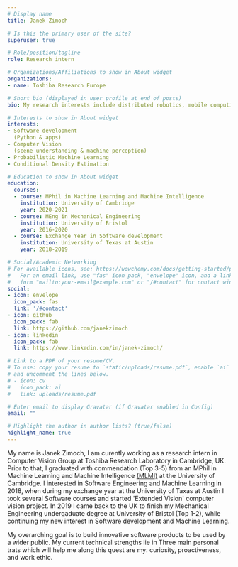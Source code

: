 ```yaml
---
# Display name
title: Janek Zimoch

# Is this the primary user of the site?
superuser: true

# Role/position/tagline
role: Research intern

# Organizations/Affiliations to show in About widget
organizations:
- name: Toshiba Research Europe

# Short bio (displayed in user profile at end of posts)
bio: My research interests include distributed robotics, mobile computing and programmable matter.

# Interests to show in About widget
interests:
- Software development 
  (Python & apps)
- Computer Vision 
  (scene understanding & machine perception)
- Probabilistic Machine Learning 
- Conditional Density Estimation

# Education to show in About widget
education:
  courses:
  - course: MPhil in Machine Learning and Machine Intelligence
    institution: University of Cambridge
    year: 2020-2021
  - course: MEng in Mechanical Engineering
    institution: University of Bristol
    year: 2016-2020
  - course: Exchange Year in Software development
    institution: University of Texas at Austin
    year: 2018-2019

# Social/Academic Networking
# For available icons, see: https://wowchemy.com/docs/getting-started/page-builder/#icons
#   For an email link, use "fas" icon pack, "envelope" icon, and a link in the
#   form "mailto:your-email@example.com" or "/#contact" for contact widget.
social:
- icon: envelope
  icon_pack: fas
  link: '/#contact'
- icon: github
  icon_pack: fab
  link: https://github.com/janekzimoch
- icon: linkedin
  icon_pack: fab
  link: https://www.linkedin.com/in/janek-zimoch/

# Link to a PDF of your resume/CV.
# To use: copy your resume to `static/uploads/resume.pdf`, enable `ai` icons in `params.toml`, 
# and uncomment the lines below.
# - icon: cv
#   icon_pack: ai
#   link: uploads/resume.pdf

# Enter email to display Gravatar (if Gravatar enabled in Config)
email: ""

# Highlight the author in author lists? (true/false)
highlight_name: true
---
```


My name is Janek Zimoch, I am curently working as a research intern in Computer Vision Group at Toshiba Research Laboratory in Cambridge, UK. Prior to that, I graduated with commendation (Top 3-5) from an MPhil in Machine Learning and Machine Intelligence [(MLMI)](https://www.mlmi.eng.cam.ac.uk/) at the University of Cambridge. I interested in Software Engineering and Machine Learning in 2018, when during my exchange year at the University of Taxas at Austin I took several Software courses and started 'Extended Vision' computer vision project. In 2019 I came back to the UK to finish my Mechanical Engineering undergaduate degree at University of Bristol (Top 1-2), while continuing my new interest in Software development and Machine Learning.

My overarching goal is to build innovative software products to be used by a wider public. My current technical strengths lie in 
Three main personal trats which will help me along this quest are my: curiosity, proactiveness, and work ethic.  
